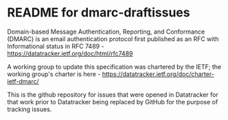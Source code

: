 # README for dmarc-draftissues

Domain-based Message Authentication, Reporting, and Conformance (DMARC) is an 
email authentication protocol first published as an RFC with Informational status
in RFC 7489 - https://datatracker.ietf.org/doc/html/rfc7489

A working group to update this specification was chartered by the IETF; the working 
group's charter is here - https://datatracker.ietf.org/doc/charter-ietf-dmarc/

This is the github repository for issues that were opened in Datatracker for that
work prior to Datatracker being replaced by GitHub for the purpose of tracking 
issues.

